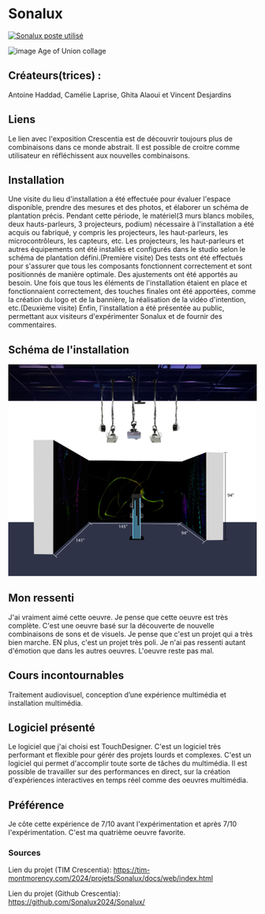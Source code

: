 # Sonalux
[![Sonalux poste utilisé](https://github.com/PerformX2/H24_V11_inspirations_CRUZ/blob/b95fbb05e4a0545214cea60a54f1038a42928373/Crescentia/Crescentia_Sonalux%20/Medias/Sonalux_poste_utilis%C3%A9.png)](https://www.youtube.com/watch?v=NHbNY96f4KQ&list=PLcwpEbanae5JdL2j68ueNnyjNNx32-Wi-&index=3)

![image Age of Union collage](Medias/Age_of_Union_présentation.jpg)

## Créateurs(trices) :
Antoine Haddad, Camélie Laprise, Ghita Alaoui et Vincent Desjardins


## Liens
Le lien avec l'exposition Crescentia est de découvrir toujours plus de combinaisons dans ce monde abstrait. Il est possible de croitre comme utilisateur en réfléchissent aux nouvelles combinaisons.


## Installation 
Une visite du lieu d'installation a été effectuée pour évaluer l'espace disponible, prendre des mesures et des photos, et élaborer un schéma de plantation précis. Pendant cette période, le matériel(3 murs blancs mobiles, deux hauts-parleurs, 3 projecteurs, podium) nécessaire à l'installation a été acquis ou fabriqué, y compris les projecteurs, les haut-parleurs, les microcontrôleurs, les capteurs, etc. Les projecteurs, les haut-parleurs et autres équipements ont été installés et configurés dans le studio selon le schéma de plantation défini.(Première visite) Des tests ont été effectués pour s'assurer que tous les composants fonctionnent correctement et sont positionnés de manière optimale. Des ajustements ont été apportés au besoin. Une fois que tous les éléments de l'installation étaient en place et fonctionnaient correctement, des touches finales ont été apportées, comme la création du logo et de la bannière, la réalisation de la vidéo d'intention, etc.(Deuxième visite) Enfin, l'installation a été présentée au public, permettant aux visiteurs d'expérimenter Sonalux et de fournir des commentaires. 


## Schéma de l'installation

![Sonalux_schema_plantation](Medias/Sonalux_schema_plantation.png)


## Mon ressenti
J'ai vraiment aimé cette oeuvre. Je pense que cette oeuvre est très complète. C'est une oeuvre basé sur la découverte de nouvelle combinaisons de sons et de visuels. Je pense que c'est un projet qui a très bien marche. EN plus, c'est un projet très poli. Je n'ai pas ressenti autant d'émotion que dans les autres oeuvres. L'oeuvre reste pas mal.


## Cours incontournables
Traitement audiovisuel, conception d’une expérience multimédia et installation multimédia.


## Logiciel présenté
Le logiciel que j'ai choisi est TouchDesigner. C'est un logiciel très performant et flexible pour gérér des projets lourds et complexes. C'est un logiciel qui permet d'accomplir toute sorte de tâches du multimédia. Il est possible de travailler sur des performances en direct, sur la création d'expériences interactives en temps réel comme des oeuvres multimédia. 


## Préférence
Je côte cette expérience de 7/10 avant l'expérimentation et après 7/10 l'expérimentation. C'est ma quatrième oeuvre favorite. 

### Sources
Lien du projet (TIM Crescentia):
https://tim-montmorency.com/2024/projets/Sonalux/docs/web/index.html

Lien du projet (Github Crescentia):
https://github.com/Sonalux2024/Sonalux/




